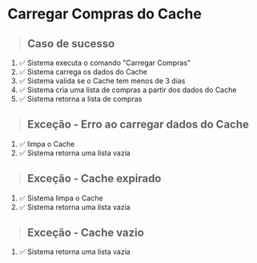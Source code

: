 # Carregar Compras do Cache

> ## Caso de sucesso
1. ✅ Sistema executa o comando "Carregar Compras"
2. ✅ Sistema carrega os dados do Cache
3. ✅ Sistema valida se o Cache tem menos de 3 dias
4. ✅ Sistema cria uma lista de compras a partir dos dados do Cache
5. ✅ Sistema retorna a lista de compras

> ## Exceção - Erro ao carregar dados do Cache
1. ✅ limpa o Cache
2. ✅ Sistema retorna uma lista vazia

> ## Exceção - Cache expirado
1. ✅ Sistema limpa o Cache
2. ✅ Sistema retorna uma lista vazia

> ## Exceção - Cache vazio
1. ✅ Sistema retorna uma lista vazia
